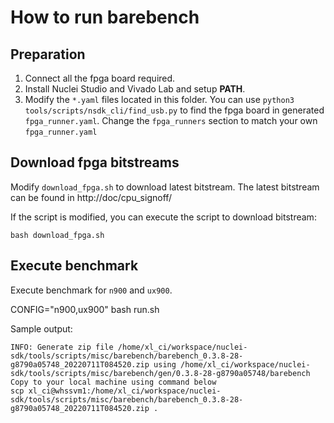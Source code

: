 # How to run barebench

## Preparation

1. Connect all the fpga board required.
2. Install Nuclei Studio and Vivado Lab and setup **PATH**.
3. Modify the `*.yaml` files located in this folder.
   You can use `python3 tools/scripts/nsdk_cli/find_usb.py` to
   find the fpga board in generated `fpga_runner.yaml`.
   Change the `fpga_runners` section to match your own `fpga_runner.yaml`


## Download fpga bitstreams

Modify `download_fpga.sh` to download latest bitstream.
The latest bitstream can be found in http://doc/cpu_signoff/

If the script is modified, you can execute the script to download bitstream:

`bash download_fpga.sh`

## Execute benchmark

Execute benchmark for `n900` and `ux900`.

CONFIG="n900,ux900" bash run.sh

Sample output:

~~~shell
INFO: Generate zip file /home/xl_ci/workspace/nuclei-sdk/tools/scripts/misc/barebench/barebench_0.3.8-28-g8790a05748_20220711T084520.zip using /home/xl_ci/workspace/nuclei-sdk/tools/scripts/misc/barebench/gen/0.3.8-28-g8790a05748/barebench
Copy to your local machine using command below
scp xl_ci@whssvm1:/home/xl_ci/workspace/nuclei-sdk/tools/scripts/misc/barebench/barebench_0.3.8-28-g8790a05748_20220711T084520.zip .
~~~
